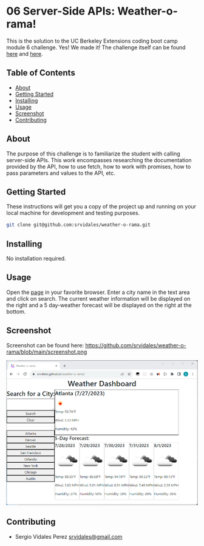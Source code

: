 # 06 Server-Side APIs: Weather-o-rama!

This is the solution to the UC Berkeley Extensions coding boot camp module 6 challenge. Yes! We made it!
The challenge itself can be
found [here](https://courses.bootcampspot.com/courses/3826/assignments/57165?module_item_id=1005571)
and [here](https://git.bootcampcontent.com/University-of-California---Berkeley/UCB-VIRT-FSF-PT-06-2023-U-LOLC/-/tree/main/06-Server-Side-APIs/02-Challenge).

## Table of Contents

- [About](#about)
- [Getting Started](#getting-started)
- [Installing](#installing)
- [Usage](#usage)
- [Screenshot](#screenshot)
- [Contributing](#contributing)

## About

The purpose of this challenge is to familiarize the student with calling server-side APIs.
This work encompasses researching the documentation provided by the API, how to use fetch, how to work with promises,
how to pass parameters and values to the API, etc.

## Getting Started

These instructions will get you a copy of the project up and running on your local machine for development and testing
purposes.

```bash
git clone git@github.com:srvidales/weather-o-rama.git
```

## Installing

No installation required.

## Usage

Open the [page](https://srvidales.github.io/weather-o-rama/) in your favorite browser.
Enter a city name in the text area and click on search.
The current weather information will be displayed on the right and a 5 day-weather forecast will be displayed on the right at the bottom.

## Screenshot

Screenshot can be found here: https://github.com/srvidales/weather-o-rama/blob/main/screenshot.png

![screenshot](./screenshot.png)

## Contributing

- Sergio Vidales Perez <srvidales@gmail.com>
